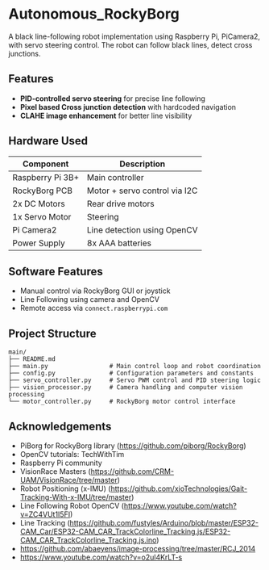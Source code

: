 # Autonomous_RockyBorg

A black line-following robot implementation using Raspberry Pi, PiCamera2, with servo steering control. The robot can follow black lines, detect cross junctions.

## Features

- **PID-controlled servo steering** for precise line following
- **Pixel based Cross junction detection** with hardcoded navigation
- **CLAHE image enhancement** for better line visibility

## Hardware Used

| Component              | Description                         |
|------------------------|-------------------------------------|
| Raspberry Pi 3B+       | Main controller                     |
| RockyBorg PCB          | Motor + servo control via I2C       |
| 2x DC Motors           | Rear drive motors                   |
| 1x Servo Motor         | Steering                            |
| Pi Camera2             | Line detection using OpenCV         |
| Power Supply           | 8x AAA batteries                    |

## Software Features

- Manual control via RockyBorg GUI or joystick
- Line Following using camera and OpenCV
- Remote access via `connect.raspberrypi.com`

## Project Structure

```
main/
├── README.md
├── main.py                 # Main control loop and robot coordination
├── config.py               # Configuration parameters and constants
├── servo_controller.py     # Servo PWM control and PID steering logic
├── vision_processor.py     # Camera handling and computer vision processing
└── motor_controller.py     # RockyBorg motor control interface
```

## Acknowledgements
- PiBorg for RockyBorg library (https://github.com/piborg/RockyBorg)
- OpenCV tutorials: TechWithTim
- Raspberry Pi community
- VisionRace Masters (https://github.com/CRM-UAM/VisionRace/tree/master)
- Robot Positioning (x-IMU) (https://github.com/xioTechnologies/Gait-Tracking-With-x-IMU/tree/master)
- Line Following Robot OpenCV (https://www.youtube.com/watch?v=ZC4VUt1I5FI)
- Line Tracking (https://github.com/fustyles/Arduino/blob/master/ESP32-CAM_Car/ESP32-CAM_CAR_TrackColorline_Tracking.js/ESP32-CAM_CAR_TrackColorline_Tracking.js.ino)
- https://github.com/abaeyens/image-processing/tree/master/RCJ_2014
- https://www.youtube.com/watch?v=o2ul4KrLT-s